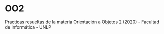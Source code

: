 # OO2
Practicas resueltas de la materia Orientación a Objetos 2 (2020) - Facultad de Informática - UNLP

